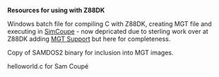 **Resources for using with Z88DK**

Windows batch file for compiling C with Z88DK, creating MGT file and executing in [SimCoupe](https://github.com/simonowen/simcoupe) - now depricated due to sterling work over at Z88DK adding [MGT Support](https://github.com/z88dk/z88dk/commit/fa1f1b45901e4412f190353647667192b4c2e61b) but here for completeness.

Copy of SAMDOS2 binary for inclusion into MGT images.

helloworld.c for Sam Coupé
